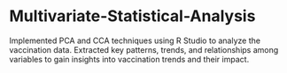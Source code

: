# Multivariate-Statistical-Analysis
Implemented PCA and CCA techniques using R Studio to analyze the vaccination data. Extracted key patterns, trends, and relationships among variables to gain insights into vaccination trends and their impact.
